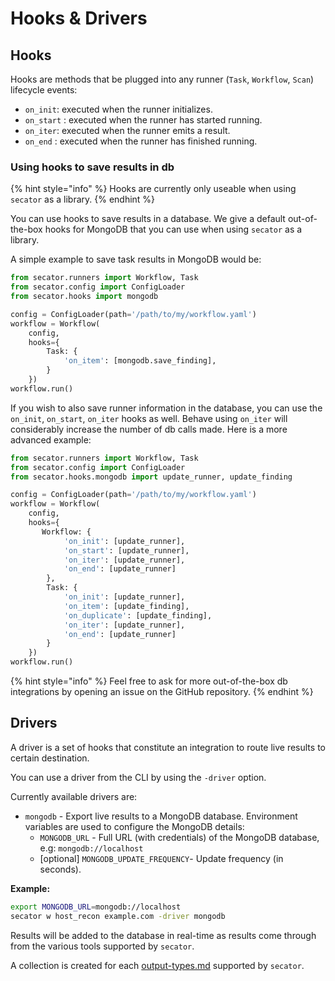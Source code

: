 # Hooks & Drivers

## Hooks

Hooks are methods that be plugged into any runner (`Task`, `Workflow`, `Scan`) lifecycle events:

* `on_init`: executed when the runner initializes.
* `on_start` : executed when the runner has started running.
* `on_iter`: executed when the runner emits a result.
* `on_end` : executed when the runner has finished running.

### Using hooks to save results in db

{% hint style="info" %}
Hooks are currently only useable when using `secator` as a library.
{% endhint %}

You can use hooks to save results in a database. We give a default out-of-the-box hooks for MongoDB that you can use when using `secator` as a library.

A simple example to save task results in MongoDB would be:

```python
from secator.runners import Workflow, Task
from secator.config import ConfigLoader
from secator.hooks import mongodb

config = ConfigLoader(path='/path/to/my/workflow.yaml')
workflow = Workflow(
    config,
    hooks={
        Task: {
            'on_item': [mongodb.save_finding],
        }
    })
workflow.run()
```

If you wish to also save runner information in the database, you can use the `on_init`, `on_start`, `on_iter` hooks as well. Behave using `on_iter` will considerably increase the number of db calls made. Here is a more advanced example:

```python
from secator.runners import Workflow, Task
from secator.config import ConfigLoader
from secator.hooks.mongodb import update_runner, update_finding

config = ConfigLoader(path='/path/to/my/workflow.yaml')
workflow = Workflow(
    config,
    hooks={
       Workflow: {
            'on_init': [update_runner],
            'on_start': [update_runner],
            'on_iter': [update_runner],
            'on_end': [update_runner]
        },
        Task: {
            'on_init': [update_runner],
            'on_item': [update_finding],
            'on_duplicate': [update_finding],
            'on_iter': [update_runner],
            'on_end': [update_runner]
        }
    })
workflow.run()
```

{% hint style="info" %}
Feel free to ask for more out-of-the-box db integrations by opening an issue on the GitHub repository.
{% endhint %}

## Drivers

A driver is a set of hooks that constitute an integration to route live results to certain destination.

You can use a driver from the CLI by using the `-driver` option.

Currently available drivers are:

* &#x20;`mongodb` - Export live results to a MongoDB database. Environment variables are used to configure the MongoDB details:
  * `MONGODB_URL` - Full URL (with credentials) of the MongoDB database, e.g: `mongodb://localhost`
  * &#x20;\[optional] `MONGODB_UPDATE_FREQUENCY`- Update frequency (in seconds).&#x20;

**Example:**

```bash
export MONGODB_URL=mongodb://localhost
secator w host_recon example.com -driver mongodb
```

Results will be added to the database in real-time as results come through from the various tools supported by `secator`.&#x20;

A collection is created for each [output-types.md](output-types.md "mention") supported by `secator`.
